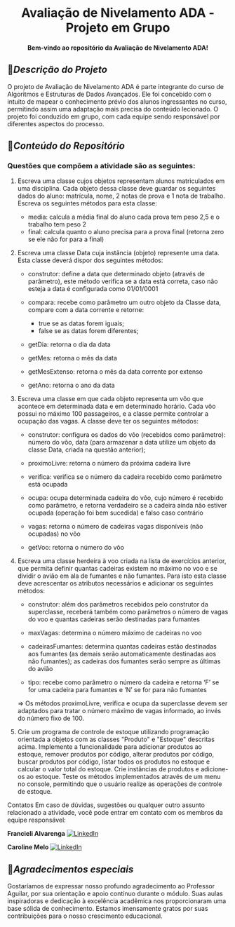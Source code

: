
<h1 align="center">Avaliação de Nivelamento ADA - Projeto em Grupo</h1>
<h4 align="center">Bem-vindo ao repositório da Avaliação de Nivelamento ADA! </h4>

## :pushpin:*Descrição do Projeto*
<p>O projeto de Avaliação de Nivelamento ADA é parte integrante do curso de Algoritmos e Estruturas de Dados Avançados. Ele foi concebido com o intuito de mapear o conhecimento prévio dos alunos ingressantes no curso, permitindo assim uma adaptação mais precisa do conteúdo lecionado. O projeto foi conduzido em grupo, com cada equipe sendo responsável por diferentes aspectos do processo.</p>


## :pushpin:*Conteúdo do Repositório*
 <h3>Questões que compõem a atividade são as seguintes:</h3>
 

1. Escreva uma classe cujos objetos representam alunos matriculados em uma disciplina. Cada objeto
   dessa classe deve guardar os seguintes dados do aluno: matrícula, nome, 2 notas de prova e 1 nota de
   trabalho. Escreva os seguintes métodos para esta classe:

    * media: calcula a média final do aluno cada prova tem peso 2,5 e o trabalho tem peso 2
    * final: calcula quanto o aluno precisa para a prova final (retorna zero se ele não for para a final)

2. Escreva uma classe Data cuja instância (objeto) represente uma data. Esta classe deverá dispor dos
   seguintes métodos:

    * construtor: define a data que determinado objeto (através de parâmetro), este método verifica se a
      data está correta, caso não esteja a data é configurada como 01/01/0001

    * compara: recebe como parâmetro um outro objeto da Classe data, compare com a data corrente e
      retorne:
        * true se as datas forem iguais;
        * false se as datas forem diferentes;

    * getDia: retorna o dia da data

    * getMes: retorna o mês da data

    * getMesExtenso: retorna o mês da data corrente por extenso

    * getAno: retorna o ano da data

3.  Escreva uma classe em que cada objeto representa um vôo que acontece em determinada data e em
    determinado horário. Cada vôo possui no máximo 100 passageiros, e a classe permite controlar a ocupação
    das vagas. A classe deve ter os seguintes métodos:

    * construtor: configura os dados do vôo (recebidos como parâmetro): número do vôo, data (para armazenar
      a data utilize um objeto da classe Data, criada na questão anterior);

    * proximoLivre: retorna o número da próxima cadeira livre

    * verifica: verifica se o número da cadeira recebido como parâmetro está ocupada

    * ocupa: ocupa determinada cadeira do vôo, cujo número é recebido como parâmetro, e retorna
      verdadeiro se a cadeira ainda não estiver ocupada (operação foi bem sucedida) e falso
      caso contrário

    * vagas: retorna o número de cadeiras vagas disponíveis (não ocupadas) no vôo

    * getVoo: retorna o número do vôo

4. Escreva uma classe herdeira à voo criada na lista de exercícios anterior, que permita definir quantas
   cadeiras existem no máximo no voo e se dividir o avião em ala de fumantes e não fumantes. Para isto esta
   classe deve acrescentar os atributos necessários e adicionar os seguintes métodos:

    * construtor: além dos parâmetros recebidos pelo construtor da superclasse, receberá também
      como parâmetros o número de vagas do voo e quantas cadeiras serão destinadas para
      fumantes

    * maxVagas: determina o número máximo de cadeiras no voo

    * cadeirasFumantes: determina quantas cadeiras estão destinadas aos fumantes (as demais serão
      automaticamente destinadas aos não fumantes); as cadeiras dos fumantes serão
      sempre as últimas do avião

    * tipo: recebe como parâmetro o número da cadeira e retorna ‘F’ se for uma cadeira para
      fumantes e ‘N’ se for para não fumantes

   => Os métodos proximoLivre, verifica e ocupa da superclasse devem ser adaptados para tratar o número
   máximo de vagas informado, ao invés do número fixo de 100.


5. Crie um programa de controle de estoque utilizando programação orientada a objetos com as classes
   "Produto" e "Estoque" descritas acima. Implemente a funcionalidade para adicionar produtos ao estoque,
   remover produtos por código, alterar produtos por código, buscar produtos por código, listar todos os
   produtos no estoque e calcular o valor total do estoque. Crie instâncias de produtos e adicione-os ao
   estoque. Teste os métodos implementados através de um menu no console, permitindo que o usuário
   realize as operações de controle de estoque.

Contatos
Em caso de dúvidas, sugestões ou qualquer outro assunto relacionado a atividade, você pode entrar em contato com os membros da equipe responsável:

**Francieli Alvarenga**
[![LinkedIn](https://img.shields.io/badge/LinkedIn-Perfil%20do%20Membro-blue)](https://www.linkedin.com/in/francieli-alvarenga/)

**Caroline Melo**
[![LinkedIn](https://img.shields.io/badge/LinkedIn-Caroline%20Melo-blue)](https://www.linkedin.com/in/carolinemelo-dev/)


## :blue_heart:*Agradecimentos especiais*
<p>Gostaríamos de expressar nosso profundo agradecimento ao Professor Aguilar, por sua orientação e apoio contínuo durante o módulo. Suas aulas inspiradoras e dedicação à excelência acadêmica nos proporcionaram uma base sólida de conhecimento. Estamos imensamente gratos por suas contribuições para o nosso crescimento educacional.</p>

















